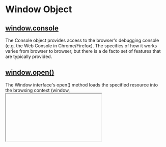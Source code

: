 # Window Object

## [window.console](https://github.com/ovpv/learn-js/tree/master/lib/window/console)
The Console object provides access to the browser's debugging console (e.g. the Web Console in Chrome/Firefox). The specifics of how it works varies from browser to browser, but there is a de facto set of features that are typically provided.

## [window.open()](https://github.com/ovpv/learn-js/tree/master/lib/window/console)
The Window interface's open() method loads the specified resource into the browsing context (window, <iframe> or tab) with the specified name. If the name doesn't exist, then a new window is opened and the specified resource is loaded into its browsing context.

## [window.close()](https://github.com/ovpv/learn-js/tree/master/lib/window/console)
The Window.close() method closes the current window, or the window on which it was called.
This method is only allowed to be called for windows that were opened by a script using the window.open() method. If the window was not opened by a script, an error similar to this one appears in the console: Scripts may not close windows that were not opened by script.

## [window.atob()](https://github.com/ovpv/learn-js/tree/master/lib/window/console)
The WindowOrWorkerGlobalScope.atob() function decodes a string of data which has been encoded using base-64 encoding. You can use the btoa() method to encode and transmit data which may otherwise cause communication problems, then transmit it and use the atob() method to decode the data again. For example, you can encode, transmit, and decode control characters such as ASCII values 0 through 31.

## [window.btoa()](https://github.com/ovpv/learn-js/tree/master/lib/window/console)

